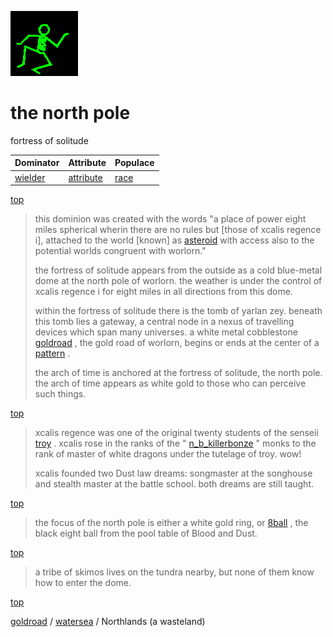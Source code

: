 ![dancer](assets/dancer.gif)

# the north pole

fortress of solitude

|  Dominator           |  Attribute               |  Populace      | 
| -------------------- | ------------------------ | -------------- | 
|  [wielder](wielder)  |  [attribute](attribute)  |  [race](race)  | 

 [top](#top) 
>
>  this dominion was created with the words "a place of power eight miles spherical wherin there are no rules but [those of xcalis regence i], attached to the world [known] as  [asteroid](asteroid.md)  with access also to the potential worlds congruent with worlorn."
>
>  the fortress of solitude appears from the outside as a cold blue-metal dome at the north pole of worlorn. the weather is under the control of xcalis regence i for eight miles in all directions from this dome.
>
>  within the fortress of solitude there is the tomb of yarlan zey. beneath this tomb lies a gateway, a central node in a nexus of travelling devices which span many universes. a white metal cobblestone  [goldroad](goldroad.md) , the gold road of worlorn, begins or ends at the center of a  [pattern](pattern.md) .
>
>  the arch of time is anchored at the fortress of solitude, the north pole. the arch of time appears as white gold to those who can perceive such things.

 [top](#top) 
>
>  xcalis regence was one of the original twenty students of the senseii  [troy](troy.md) . xcalis rose in the ranks of the " [n_b_killerbonze](n_b_killerbonze.md) " monks to the rank of master of white dragons under the tutelage of troy. wow!
>
>  xcalis founded two Dust law dreams: songmaster at the songhouse and stealth master at the battle school. both dreams are still taught.

 [top](#top) 
>
>  the focus of the north pole is either a white gold ring, or  [8ball](8ball.md) , the black eight ball from the pool table of Blood and Dust.

 [top](#top) 
>
>  a tribe of skimos lives on the tundra nearby, but none of them know how to enter the dome.

 [top](#top) 

 [goldroad](goldroad.md)  /  [watersea](watersea.md)  / Northlands (a wasteland) 

 